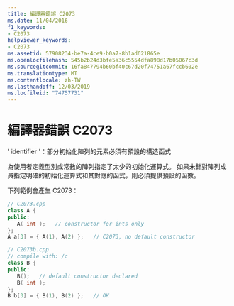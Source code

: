```yaml
---
title: 編譯器錯誤 C2073
ms.date: 11/04/2016
f1_keywords:
- C2073
helpviewer_keywords:
- C2073
ms.assetid: 57908234-be7a-4ce9-b0a7-8b1ad621865e
ms.openlocfilehash: 545b2b24d3bfe5a36c5554dfa898d17b05067c3d
ms.sourcegitcommit: 16fa847794b60bf40c67d20f74751a67fccb602e
ms.translationtype: MT
ms.contentlocale: zh-TW
ms.lasthandoff: 12/03/2019
ms.locfileid: "74757731"
---
```

# <a name="compiler-error-c2073"></a>編譯器錯誤 C2073

' identifier '：部分初始化陣列的元素必須有預設的構造函式

為使用者定義型別或常數的陣列指定了太少的初始化運算式。 如果未針對陣列成員指定明確的初始化運算式和其對應的函式，則必須提供預設的函數。

下列範例會產生 C2073：

```cpp
// C2073.cpp
class A {
public:
   A( int );   // constructor for ints only
};
A a[3] = { A(1), A(2) };   // C2073, no default constructor
```

```cpp
// C2073b.cpp
// compile with: /c
class B {
public:
   B();   // default constructor declared
   B( int );
};
B b[3] = { B(1), B(2) };   // OK
```
